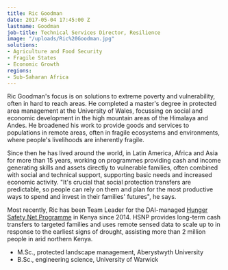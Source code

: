 ```yaml
---
title: Ric Goodman
date: 2017-05-04 17:45:00 Z
lastname: Goodman
job-title: Technical Services Director, Resilience
image: "/uploads/Ric%20Goodman.jpg"
solutions:
- Agriculture and Food Security
- Fragile States
- Economic Growth
regions:
- Sub-Saharan Africa
---
```


Ric Goodman's focus is on solutions to extreme poverty and vulnerability, often in hard to reach areas. He completed a master's degree in protected area management at the University of Wales, focussing on social and economic development in the high mountain areas of the Himalaya and Andes. He broadened his work to provide goods and services to populations in remote areas, often in fragile ecosystems and environments, where people's livelihoods are inherently fragile.
 
Since then he has lived around the world, in Latin America, Africa and Asia for more than 15 years, working on programmes providing cash and income generating skills and assets directly to vulnerable families, often combined with social and technical support, supporting basic needs and increased economic activity. "It's crucial that social protection transfers are predictable, so people can rely on them and plan for the most productive ways to spend and invest in their families' futures", he says.
 
Most recently, Ric has been Team Leader for the DAI-managed [Hunger Safety Net Programme](https://www.dai.com/our-work/projects/kenya-hunger-safety-net-programme-phase-2-hsnp2) in Kenya since 2014. HSNP provides long-term cash transfers to targeted families and uses remote sensed data to scale up to in response to the earliest signs of drought, assisting more than 2 million people in arid northern Kenya. 

* M.Sc., protected landscape management, Aberystwyth University
* B.Sc., engineering science, University of Warwick